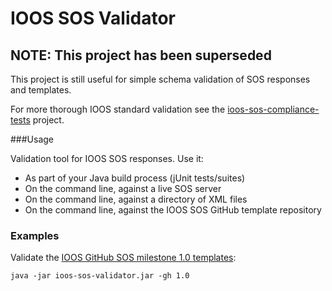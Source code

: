 # IOOS SOS Validator

## NOTE: This project has been superseded
This project is still useful for simple schema validation of SOS responses and templates.

For more thorough IOOS standard validation see the [ioos-sos-compliance-tests](https://github.com/ioos/ioos-sos-compliance-tests) project.

###Usage 

Validation tool for IOOS SOS responses. Use it:

 * As part of your Java build process (jUnit tests/suites)
 * On the command line, against a live SOS server
 * On the command line, against a directory of XML files
 * On the command line, against the IOOS SOS GitHub template repository

### Examples

Validate the [IOOS GitHub SOS milestone 1.0 templates](https://github.com/ioos/sos-guidelines/tree/master/template/milestone1.0):

    java -jar ioos-sos-validator.jar -gh 1.0
